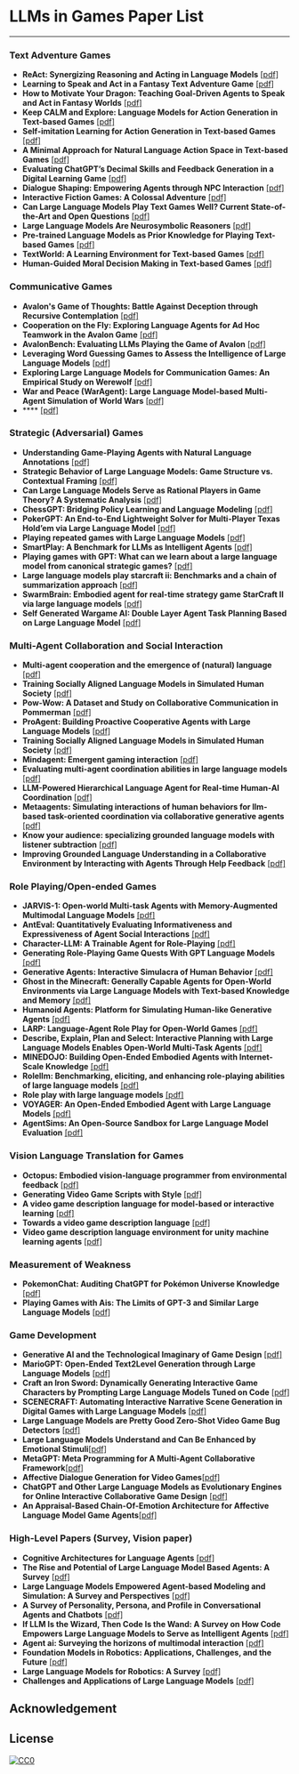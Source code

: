 # LLMs in Games Paper List

* * *

### Text Adventure Games
- **ReAct: Synergizing Reasoning and Acting in Language Models** [[pdf]](https://arxiv.org/abs/2210.03629)
- **Learning to Speak and Act in a Fantasy Text Adventure Game** [[pdf]](http://xxx)
- **How to Motivate Your Dragon: Teaching Goal-Driven Agents to Speak and Act in Fantasy Worlds** [[pdf]](http://xxx)
- **Keep CALM and Explore: Language Models for Action Generation in Text-based Games** [[pdf]](http://xxx)
- **Self-imitation Learning for Action Generation in Text-based Games** [[pdf]](http://xxx)
- **A Minimal Approach for Natural Language Action Space in Text-based Games** [[pdf]](http://xxx)
- **Evaluating ChatGPT’s Decimal Skills and Feedback Generation in a Digital Learning Game** [[pdf]](http://xxx)
- **Dialogue Shaping: Empowering Agents through NPC Interaction** [[pdf]](http://xxx)
- **Interactive Fiction Games: A Colossal Adventure** [[pdf]](http://xxx)
- **Can Large Language Models Play Text Games Well? Current State-of-the-Art and Open Questions** [[pdf]](http://xxx)
- **Large Language Models Are Neurosymbolic Reasoners** [[pdf]](http://xxx)
- **Pre-trained Language Models as Prior Knowledge for Playing Text-based Games** [[pdf]](http://xxx)
- **TextWorld: A Learning Environment for Text-based Games** [[pdf]](http://xxx)
- **Human-Guided Moral Decision Making in Text-based Games** [[pdf]](http://xxx)


### Communicative Games
- **Avalon's Game of Thoughts: Battle Against Deception through Recursive Contemplation** [[pdf]](https://arxiv.org/abs/2310.01320)
- **Cooperation on the Fly: Exploring Language Agents for Ad Hoc Teamwork in the Avalon Game** [[pdf]](http://xxx)
- **AvalonBench: Evaluating LLMs Playing the Game of Avalon** [[pdf]](http://xxx)
- **Leveraging Word Guessing Games to Assess the Intelligence of Large Language Models** [[pdf]](https://arxiv.org/abs/2310.01320)
- **Exploring Large Language Models for Communication Games: An Empirical Study on Werewolf** [[pdf]](http://xxx)
- **War and Peace (WarAgent): Large Language Model-based Multi-Agent Simulation of World Wars** [[pdf]](http://xxx)
- **** [[pdf]](http://xxx)

### Strategic (Adversarial) Games
- **Understanding Game-Playing Agents with Natural Language Annotations** [[pdf]]()
- **Strategic Behavior of Large Language Models: Game Structure vs. Contextual Framing** [[pdf]]()
- **Can Large Language Models Serve as Rational Players in Game Theory? A Systematic Analysis** [[pdf]]()
- **ChessGPT: Bridging Policy Learning and Language Modeling** [[pdf]]()
- **PokerGPT: An End-to-End Lightweight Solver for Multi-Player Texas Hold’em via Large Language Model** [[pdf]]()
- **Playing repeated games with Large Language Models** [[pdf]]()
- **SmartPlay: A Benchmark for LLMs as Intelligent Agents** [[pdf]]()
- **Playing games with GPT: What can we learn about a large language model from canonical strategic games?** [[pdf]]()
- **Large language models play starcraft ii: Benchmarks and a chain of summarization approach** [[pdf]]()
- **SwarmBrain: Embodied agent for real-time strategy game StarCraft II via large language models** [[pdf]]()
- **Self Generated Wargame AI: Double Layer Agent Task Planning Based on Large Language Model** [[pdf]]()


### Multi-Agent Collaboration and Social Interaction
- **Multi-agent cooperation and the emergence of (natural) language** [[pdf]](http://xxx)
- **Training Socially Aligned Language Models in Simulated Human Society** [[pdf]](http://xxx)
- **Pow-Wow: A Dataset and Study on Collaborative Communication in Pommerman** [[pdf]](http://xxx)
- **ProAgent: Building Proactive Cooperative Agents with Large Language Models** [[pdf]](http://xxx)
- **Training Socially Aligned Language Models in Simulated Human Society** [[pdf]](http://xxx)
- **Mindagent: Emergent gaming interaction** [[pdf]](http://xxx)
- **Evaluating multi-agent coordination abilities in large language models** [[pdf]](http://xxx)
- **LLM-Powered Hierarchical Language Agent for Real-time Human-AI Coordination** [[pdf]](http://xxx)
- **Metaagents: Simulating interactions of human behaviors for llm-based task-oriented coordination via collaborative generative agents** [[pdf]](http://xxx)
- **Know your audience: specializing grounded language models with listener subtraction** [[pdf]](http://xxx)
- **Improving Grounded Language Understanding in a Collaborative Environment by Interacting with Agents Through Help Feedback** [[pdf]](http://xxx)

### Role Playing/Open-ended Games
- **JARVIS-1: Open-world Multi-task Agents with Memory-Augmented Multimodal Language Models** [[pdf]](http://xxx)
- **AntEval: Quantitatively Evaluating Informativeness and Expressiveness of Agent Social Interactions** [[pdf]](http://xxx)
- **Character-LLM: A Trainable Agent for Role-Playing** [[pdf]](http://xxx)
- **Generating Role-Playing Game Quests With GPT Language Models** [[pdf]](http://xxx)
- **Generative Agents: Interactive Simulacra of Human Behavior** [[pdf]](http://xxx)
- **Ghost in the Minecraft: Generally Capable Agents for Open-World Environments via Large Language Models with Text-based Knowledge and Memory** [[pdf]](http://xxx)
- **Humanoid Agents: Platform for Simulating Human-like Generative Agents** [[pdf]](http://xxx)
- **LARP: Language-Agent Role Play for Open-World Games** [[pdf]](http://xxx)
- **Describe, Explain, Plan and Select: Interactive Planning with Large Language Models Enables Open-World Multi-Task Agents** [[pdf]](http://xxx)
- **MINEDOJO: Building Open-Ended Embodied Agents with Internet-Scale Knowledge** [[pdf]](http://xxx)
- **Rolellm: Benchmarking, eliciting, and enhancing role-playing abilities of large language models** [[pdf]](http://xxx)
- **Role play with large language models** [[pdf]](http://xxx)
- **VOYAGER: An Open-Ended Embodied Agent with Large Language Models** [[pdf]](http://xxx)
- **AgentSims: An Open-Source Sandbox for Large Language Model Evaluation** [[pdf]](http://xxx)


### Vision Language Translation for Games
- **Octopus: Embodied vision-language programmer from environmental feedback** [[pdf]](http://xxx)
- **Generating Video Game Scripts with Style** [[pdf]](http://xxx)
- **A video game description language for model-based or interactive learning** [[pdf]](http://xxx)
- **Towards a video game description language** [[pdf]](http://xxx)
- **Video game description language environment for unity machine learning agents** [[pdf]](http://xx)

### Measurement of Weakness
- **PokemonChat: Auditing ChatGPT for Pokémon Universe Knowledge** [[pdf]](http://xx)
- **Playing Games with Ais: The Limits of GPT-3 and Similar Large Language Models** [[pdf]](http://xxx)


### Game Development
- **Generative AI and the Technological Imaginary of Game Design** [[pdf]](http://xxx)
- **MarioGPT: Open-Ended Text2Level Generation through Large Language Models** [[pdf]](http://xxx)
- **Craft an Iron Sword: Dynamically Generating Interactive Game Characters by Prompting Large Language Models Tuned on Code** [[pdf]](http://xxx)
- **SCENECRAFT: Automating Interactive Narrative Scene Generation in Digital Games with Large Language Models** [[pdf]](http://xxx)
- **Large Language Models are Pretty Good Zero-Shot Video Game Bug Detectors** [[pdf]](http://xxx)
- **Large Language Models Understand and Can Be Enhanced by Emotional Stimuli**[[pdf]](http://xxx)
- **MetaGPT: Meta Programming for A Multi-Agent Collaborative Framework**[[pdf]](http://xxx)
- **Affective Dialogue Generation for Video Games**[[pdf]](http://xxx)
- **ChatGPT and Other Large Language Models as Evolutionary Engines for Online Interactive Collaborative Game Design** [[pdf]](http://xxx)
- **An Appraisal-Based Chain-Of-Emotion Architecture for Affective Language Model Game Agents**[[pdf]](http://xxx)

### High-Level Papers (Survey, Vision paper)
- **Cognitive Architectures for Language Agents** [[pdf]](http://xxx)
- **The Rise and Potential of Large Language Model Based Agents: A Survey** [[pdf]](http://xxx)
- **Large Language Models Empowered Agent-based Modeling and Simulation: A Survey and Perspectives** [[pdf]](http://xxx)
- **A Survey of Personality, Persona, and Profile in Conversational Agents and Chatbots** [[pdf]](http://xxx)
- **If LLM Is the Wizard, Then Code Is the Wand: A Survey on How Code Empowers Large Language Models to Serve as Intelligent Agents** [[pdf]](http://xx)
- **Agent ai: Surveying the horizons of multimodal interaction** [[pdf]](http://xxx)
- **Foundation Models in Robotics: Applications, Challenges, and the Future** [[pdf]](http://xxx)
- **Large Language Models for Robotics: A Survey** [[pdf]](http://xxx)
- **Challenges and Applications of Large Language Models** [[pdf]](http://xxx)

## Acknowledgement

## License
[![CC0](http://mirrors.creativecommons.org/presskit/buttons/88x31/svg/cc-zero.svg)](https://creativecommons.org/publicdomain/zero/1.0/)
